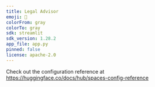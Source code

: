 ```yaml
---
title: Legal Advisor
emoji: 🏢
colorFrom: gray
colorTo: gray
sdk: streamlit
sdk_version: 1.28.2
app_file: app.py
pinned: false
license: apache-2.0
---
```


Check out the configuration reference at https://huggingface.co/docs/hub/spaces-config-reference
